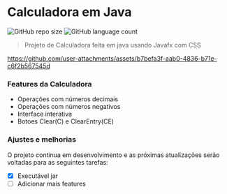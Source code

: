 # Calculadora em Java

![GitHub repo size](https://img.shields.io/badge/REPO_SIZE-_79%20KB-blue)
![GitHub language count](https://img.shields.io/github/languages/count/MigAquino/Calculadora)

> Projeto de Calculadora feita em java usando Javafx com CSS

https://github.com/user-attachments/assets/b7befa3f-aab0-4836-b71e-c6f2b567545d

### Features da Calculadora
- Operações com números decimais
- Operações com números negativos
- Interface interativa
- Botoes Clear(C) e ClearEntry(CE)

### Ajustes e melhorias

O projeto continua em desenvolvimento e as próximas atualizações serão voltadas para as seguintes tarefas:

- [x] Executável jar
- [ ] Adicionar mais features
